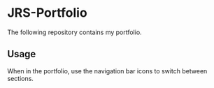 # JRS-Portfolio

The following repository contains my portfolio.

## Usage

When in the portfolio, use the navigation bar icons to switch between sections.




